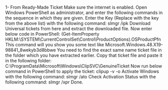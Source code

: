 1- From Ready-Made Ticket
Make sure the internet is enabled.
Open Windows PowerShell as administrator, and enter the following commands in the sequence in which they are given.
Enter the Key (Replace <key> with the key from the above list) with the following command:
slmgr /ipk <key>
Download Universal tickets from here and extract the downloaded file.
Now enter below code in PowerShell:
(Get-ItemProperty HKLM:\SYSTEM\CurrentControlSet\Control\ProductOptions).OSProductPfn
This command will you show you some text like Microsoft.Windows.48.X19-98841_8wekyb3d8bbwe
You need to find the exact same name ticket file in the folder which you have extracted earlier.
Copy that ticket file and paste it in the following folder:
C:\ProgramData\Microsoft\Windows\ClipSVC\GenuineTicket
Now run below command in PowerShell to apply the ticket:
clipup -v -o
Activate Windows with the following command:
slmgr /ato
Check Activation Status with the following command:
slmgr /xpr
Done.
